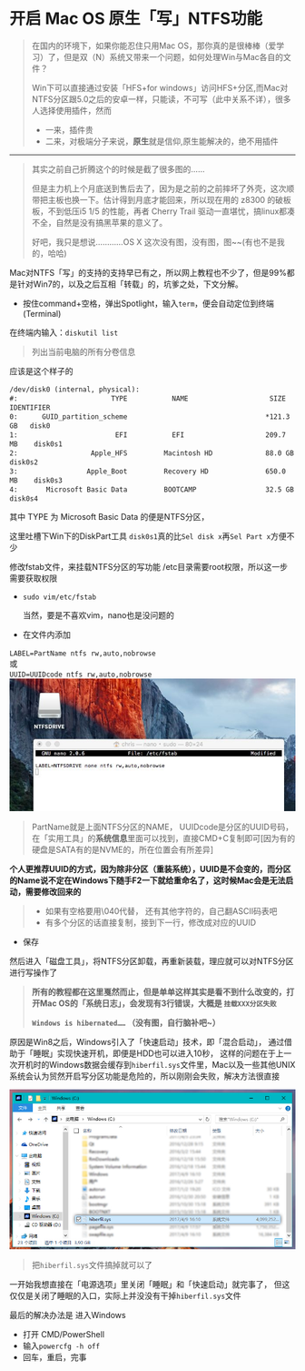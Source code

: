 # 开启 Mac OS 原生「写」NTFS功能

> 在国内的环境下，如果你能忍住只用Mac OS，那你真的是很棒棒（爱学习）了，但是双（N）系统又带来一个问题，如何处理Win与Mac各自的文件？
> 
> Win下可以直接通过安装「HFS+for windows」访问HFS+分区,而Mac对NTFS分区跟5.0之后的安卓一样，只能读，不可写（此中关系不详），很多人选择使用插件，然而  
> 
> *   一来，插件贵
> * 二来，对极端分子来说，**原生**就是信仰,原生能解决的，绝不用插件

* * *

> 其实之前自己折腾这个的时候是截了很多图的……
> 
> 但是主力机上个月底送到售后去了，因为是之前的之前摔坏了外壳，这次顺带把主板也换一下。估计得到月底才能回来，所以现在用的 z8300 的破板板，不到低压i5 1/5 的性能，再者 Cherry Trail 驱动一直堪忧，搞linux都凑不全，自然是没有搞黑苹果的意义了。
> 
> 好吧，我只是想说…………OS X 这次没有图，没有图，图~~(有也不是我的，哈哈)

Mac对NTFS「写」的支持的支持早已有之，所以网上教程也不少了，但是99%都是针对Win7的，以及之后互相「转载」的，坑爹之处，下文分解。

*   按住command+空格，弹出Spotlight，输入`term`，便会自动定位到终端(Terminal)

在终端内输入：`diskutil list`

> 列出当前电脑的所有分卷信息

应该是这个样子的  

	/dev/disk0 (internal, physical):
    #:                       TYPE           NAME                    SIZE       IDENTIFIER
    0:      GUID_partition_scheme                                  *121.3 GB   disk0
    1:                        EFI           EFI                    209.7 MB    disk0s1
    2:                  Apple_HFS         Macintosh HD             88.0 GB     disk0s2
    3:                 Apple_Boot         Recovery HD              650.0 MB    disk0s3
    4:       Microsoft Basic Data         BOOTCAMP                 32.5 GB     disk0s4

其中 TYPE 为 Microsoft Basic Data 的便是NTFS分区，  

这里吐槽下Win下的DiskPart工具
`disk0s1`真的比`Sel disk x`再`Sel Part x`方便不少

修改fstab文件，来挂载NTFS分区的写功能
/etc目录需要root权限，所以这一步需要获取权限

*   `sudo vim/etc/fstab`

    当然，要是不喜欢vim，nano也是没问题的

*   在文件内添加

`LABEL=PartName ntfs rw,auto,nobrowse`  
 或  
`UUID=UUIDcode ntfs rw,auto,nobrowse`  
![edit fstab](./nano.jpg)

> PartName就是上面NTFS分区的NAME，
> UUIDcode是分区的UUID号码，在「实用工具」的**系统信息**里面可以找到，直接CMD+C复制即可[因为有的硬盘是SATA有的是NVME的，所在位置会有所差异]

**个人更推荐UUID的方式，因为除非分区（重装系统），UUID是不会变的，而分区的Name说不定在Windows下随手F2一下就给重命名了，这时候Mac会是无法启动，需要修改回来的**

> *   如果有空格要用\040代替，
> 还有其他字符的，自己翻ASCII码表吧
> *   有多个分区的话直接复制，接到下一行，修改成对应的UUID

*   保存

然后进入「磁盘工具」，将NTFS分区卸载，再重新装载，理应就可以对NTFS分区进行写操作了

> **所有的教程都在这里戛然而止，但是单单这样其实是看不到什么改变的，打开Mac OS的「系统日志」，会发现有3行错误，大概是
> `挂载XXX分区失败`**  
> 
> **`Windows is hibernated……`
> （没有图，自行脑补吧~）**

原因是Win8之后，Windows引入了「快速启动」技术，即「混合启动」，
通过借助于「睡眠」实现快速开机，即便是HDD也可以进入10秒，
这样的问题在于上一次开机时的Windows数据会缓存到`hiberfil.sys`文件里，Mac以及一些其他UNIX系统会认为贸然开启写分区功能是危险的，所以刚刚会失败，解决方法很直接    

![hiberfil ](./2.jpg)

> 把`hiberfil.sys`文件搞掉就可以了

一开始我想直接在「电源选项」里关闭「睡眠」和「快速启动」就完事了，
但这仅仅是关闭了睡眠的入口，实际上并没没有干掉`hiberfil.sys`文件  

最后的解决办法是
进入Windows  

*   打开 CMD/PowerShell
*   输入`powercfg -h off`
*   回车，重启，完事
